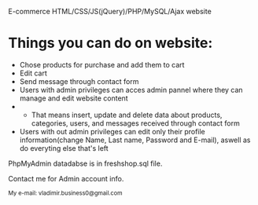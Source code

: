 E-commerce HTML/CSS/JS(jQuery)/PHP/MySQL/Ajax website
<h1>Things you can do on website:</h1>
<ul>
  <li>Chose products for purchase and add them to cart</li>
  <li>Edit cart</li>
  <li>Send message through contact form</li>
  <li>Users with admin privileges can acces admin pannel where they can manage and edit website content</li>
  <li>
    <ul>
      <li>That means insert, update and delete data about products, categories, users, and messages received through contact form</li>
    </ul>
  </li>
  <li>Users with out admin privileges can edit only their profile information(change Name, Last name, Password and E-mail), aswell as do everyting else that's left</li>
</ul>
<p>PhpMyAdmin datadabse is in freshshop.sql file.</p>
<p>Contact me for Admin account info.</p>
<small>My e-mail: vladimir.business0@gmail.com</small>
